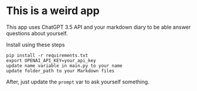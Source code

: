 # This is a weird app

This app uses ChatGPT 3.5 API and your markdown diary to be able answer questions about yourself.

Install using these steps
```
pip install -r requirements.txt
export OPENAI_API_KEY=your_api_key
update name variable in main.py to your name
update folder_path to your Markdown files 
```
After, just update the `prompt` var to ask yourself something.